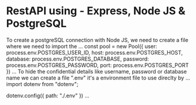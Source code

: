 # RestAPI using - Express, Node JS & PostgreSQL

To create a postgreSQL connection with Node JS, we need to create a file where we need to import the 
...
const pool = new Pool({
user: process.env.POSTGRES_USER_ID,
host: process.env.POSTGRES_HOST,
database: process.env.POSTGRES_DATABASE,
password: process.env.POSTGRES_PASSWORD,
port: process.env.POSTGRES_PORT
})
...
To hide the confidential details like username, password or database name we can create a file ".env" it's a environment file to use direclty by 
...
import dotenv from "dotenv";

dotenv.config({
path: "./.env"
})
...
